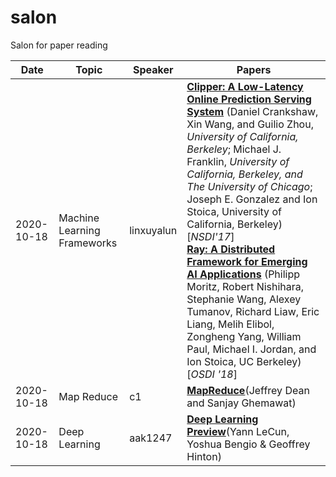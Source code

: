 # salon
Salon for paper reading

| Date       | Topic                       | Speaker       | Papers                                                       |
| ---------- | --------------------------- | ------------- | ------------------------------------------------------------ |
| 2020-10-18 | Machine Learning Frameworks | linxuyalun | [**Clipper: A Low-Latency Online Prediction Serving System**](https://www.usenix.org/system/files/conference/nsdi17/nsdi17-crankshaw.pdf) (Daniel Crankshaw, Xin Wang, and Guilio Zhou, *University of California, Berkeley*; Michael J. Franklin, *University of California, Berkeley, and The University of Chicago*; Joseph E. Gonzalez and Ion Stoica, University of California, Berkeley)[*NSDI'17*]<br/>[**Ray: A Distributed Framework for Emerging AI Applications**](https://www.usenix.org/conference/osdi18/presentation/nishihara) (Philipp Moritz, Robert Nishihara, Stephanie Wang, Alexey Tumanov, Richard Liaw, Eric Liang, Melih Elibol, Zongheng Yang, William Paul, Michael I. Jordan, and Ion Stoica, UC Berkeley) [*OSDI '18*] |
|2020-10-18|Map Reduce|c1|[**MapReduce**](https://static.googleusercontent.com/media/research.google.com/zh-CN//archive/mapreduce-osdi04.pdf)(Jeffrey Dean and Sanjay Ghemawat)|
|2020-10-18|Deep Learning|aak1247|[**Deep Learning Preview**](https://www.cs.toronto.edu/~hinton/absps/NatureDeepReview.pdf)(Yann LeCun, Yoshua Bengio & Geoffrey Hinton)|
